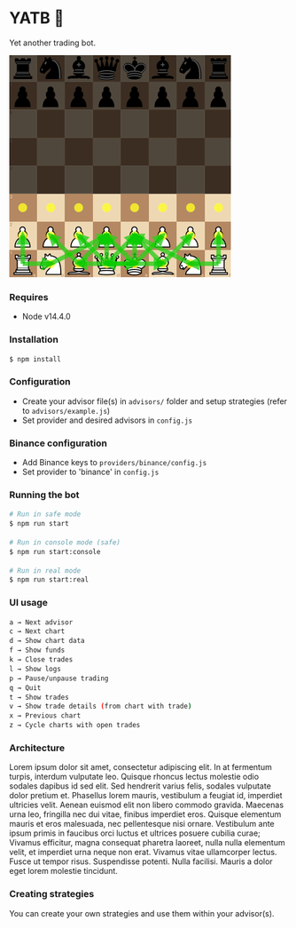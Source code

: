 # YATB 🤖

Yet another trading bot.

<img src="yatb.gif?raw=true" width="400">

### Requires

- Node v14.4.0

### Installation

```sh
$ npm install
```

### Configuration

- Create your advisor file(s) in `advisors/` folder and setup strategies (refer to `advisors/example.js`)
- Set provider and desired advisors in `config.js`

### Binance configuration

- Add Binance keys to `providers/binance/config.js`
- Set provider to 'binance' in `config.js`

### Running the bot

```sh
# Run in safe mode
$ npm run start

# Run in console mode (safe)
$ npm run start:console

# Run in real mode
$ npm run start:real
```

### UI usage

```sh
a → Next advisor
c → Next chart
d → Show chart data
f → Show funds
k → Close trades
l → Show logs
p → Pause/unpause trading
q → Quit
t → Show trades
v → Show trade details (from chart with trade)
x → Previous chart
z → Cycle charts with open trades
```

### Architecture

Lorem ipsum dolor sit amet, consectetur adipiscing elit. In at fermentum turpis, interdum vulputate leo. Quisque rhoncus lectus molestie odio sodales dapibus id sed elit. Sed hendrerit varius felis, sodales vulputate dolor pretium et. Phasellus lorem mauris, vestibulum a feugiat id, imperdiet ultricies velit. Aenean euismod elit non libero commodo gravida. Maecenas urna leo, fringilla nec dui vitae, finibus imperdiet eros. Quisque elementum mauris et eros malesuada, nec pellentesque nisi ornare. Vestibulum ante ipsum primis in faucibus orci luctus et ultrices posuere cubilia curae; Vivamus efficitur, magna consequat pharetra laoreet, nulla nulla elementum velit, et imperdiet urna neque non erat. Vivamus vitae ullamcorper lectus. Fusce ut tempor risus. Suspendisse potenti. Nulla facilisi. Mauris a dolor eget lorem molestie tincidunt.

### Creating strategies

You can create your own strategies and use them within your advisor(s).
